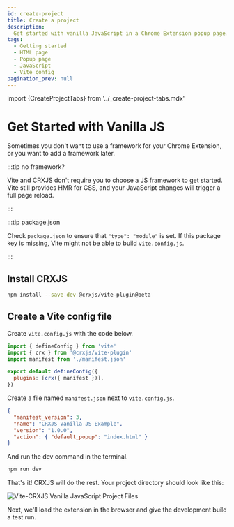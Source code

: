 ```yaml
---
id: create-project
title: Create a project
description:
  Get started with vanilla JavaScript in a Chrome Extension popup page.
tags:
  - Getting started
  - HTML page
  - Popup page
  - JavaScript
  - Vite config
pagination_prev: null
---
```


import {CreateProjectTabs} from '../\_create-project-tabs.mdx'

# Get Started with Vanilla JS

Sometimes you don't want to use a framework for your Chrome Extension, or you
want to add a framework later.

:::tip no framework?

Vite and CRXJS don't require you to choose a JS framework to get started. Vite
still provides HMR for CSS, and your JavaScript changes will trigger a full page
reload.

:::

<CreateProjectTabs projectType="vanilla JS"/>

:::tip package.json

Check `package.json` to ensure that `"type": "module"` is set. If this package
key is missing, Vite might not be able to build `vite.config.js`.

:::

## Install CRXJS

```sh
npm install --save-dev @crxjs/vite-plugin@beta
```

## Create a Vite config file

Create `vite.config.js` with the code below.

```js title=vite.config.js
import { defineConfig } from 'vite'
import { crx } from '@crxjs/vite-plugin'
import manifest from './manifest.json'

export default defineConfig({
  plugins: [crx({ manifest })],
})
```

Create a file named `manifest.json` next to `vite.config.js`.

```json title=manifest.json
{
  "manifest_version": 3,
  "name": "CRXJS Vanilla JS Example",
  "version": "1.0.0",
  "action": { "default_popup": "index.html" }
}
```

And run the dev command in the terminal.

```sh
npm run dev
```

That's it! CRXJS will do the rest. Your project directory should look like this:

![Vite-CRXJS Vanilla JavaScript Project Files](./assets/crxjs-vanilla-files.png)

Next, we'll load the extension in the browser and give the development build a
test run.
